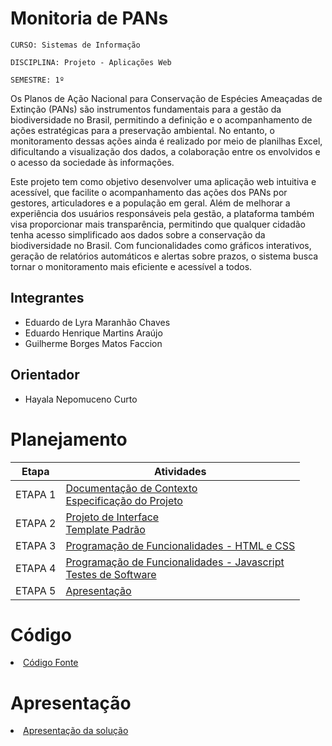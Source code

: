 # Monitoria de PANs

`CURSO: Sistemas de Informação`

`DISCIPLINA: Projeto - Aplicações Web`

`SEMESTRE: 1º`

Os Planos de Ação Nacional para Conservação de Espécies Ameaçadas de Extinção (PANs) são instrumentos fundamentais para a gestão da biodiversidade no Brasil, permitindo a definição e o acompanhamento de ações estratégicas para a preservação ambiental. No entanto, o monitoramento dessas ações ainda é realizado por meio de planilhas Excel, dificultando a visualização dos dados, a colaboração entre os envolvidos e o acesso da sociedade às informações.

Este projeto tem como objetivo desenvolver uma aplicação web intuitiva e acessível, que facilite o acompanhamento das ações dos PANs por gestores, articuladores e a população em geral. Além de melhorar a experiência dos usuários responsáveis pela gestão, a plataforma também visa proporcionar mais transparência, permitindo que qualquer cidadão tenha acesso simplificado aos dados sobre a conservação da biodiversidade no Brasil. Com funcionalidades como gráficos interativos, geração de relatórios automáticos e alertas sobre prazos, o sistema busca tornar o monitoramento mais eficiente e acessível a todos.

## Integrantes

* Eduardo de Lyra Maranhão Chaves
* Eduardo Henrique Martins Araújo
* Guilherme Borges Matos Faccion


## Orientador

* Hayala Nepomuceno Curto

# Planejamento

| Etapa         | Atividades |
|  :----:   | ----------- |
| ETAPA 1         |[Documentação de Contexto](docs/context.md) <br> [Especificação do Projeto](docs/especification.md) |
| ETAPA 2         |[Projeto de Interface](docs/interface.md) <br> [Template Padrão](docs/template.md) |
| ETAPA 3         |[Programação de Funcionalidades - HTML e CSS](docs/development.md) |
| ETAPA 4        |[Programação de Funcionalidades - Javascript](docs/development.md) <br> [Testes de Software ](docs/tests.md) |
| ETAPA 5         | [Apresentação](presentation/README.md) |

# Código

<li><a href="src/README.md"> Código Fonte</a></li>

# Apresentação

<li><a href="presentation/README.md"> Apresentação da solução</a></li>
